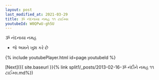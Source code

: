 ```yaml
---
layout: post
last_modified_at: 2021-03-29
title: ૐ નંદનાયા નમહ ૧૧ ટાઈમ્સ
youtubeId: W0QPwU-gh5U
---
```

 
 
 ૐ નંદનાયા નમહ  
 
 -  જે અમને ખુશ કરે છે 
 
  
 
  
 
 
 
 
 
 


{% include youtubePlayer.html id=page.youtubeId %}
 
[Next]({{ site.baseurl }}{% link  split1/_posts/2013-02-16-ૐ નંદીને નમહ ૧૧ ટાઈમ્સ.md%})
 
